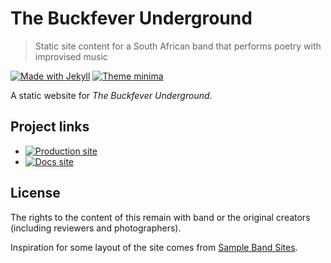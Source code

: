 # The Buckfever Underground
> Static site content for a South African band that performs poetry with improvised music

[![Made with Jekyll](https://img.shields.io/badge/made%20with-Jekyll%203-blue.svg)](https://jekyllrb.com)
[![Theme minima](https://img.shields.io/badge/theme-minima-blue.svg)](https://github.com/jekyll/minina)

A static website for _The Buckfever Underground_.


## Project links

- [![Production site](https://img.shields.io/badge/site-thebuckfeverunderground.co.za-brightgreen)](https://thebuckfeverunderground.co.za/)
- [![Docs site](https://img.shields.io/badge/docs-Github%20Pages-blue)](https://michaelcurrin.github.io/the-buckfever-underground/)


## License

The rights to the content of this remain with band or the original creators (including reviewers and photographers).

Inspiration for some layout of the site comes from [Sample Band Sites](https://bandzoogle.com/sample-band-sites).

